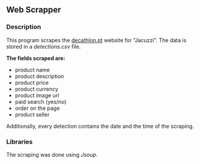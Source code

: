 ## Web Scrapper
### Description

This program scrapes the [decathlon.pt](https://www.decathlon.pt/) website for "Jacuzzi".
The data is stored in a *detections.csv* file.

**The fields scraped are:**
- product name
- product description
- product price
- product currency
- product image url
- paid search (yes/no)
- order on the page
- product seller

Additionally, every detection contains the date and the time of the scraping.
 
### Libraries

The scraping was done using *Jsoup*.